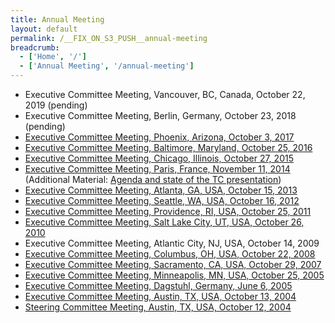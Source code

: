 ```yaml
---
title: Annual Meeting
layout: default
permalink: /__FIX_ON_S3_PUSH__annual-meeting
breadcrumb:
  - ['Home', '/']
  - ['Annual Meeting', '/annual-meeting']
---
```


* Executive Committee Meeting, Vancouver, BC, Canada, October 22, 2019 (pending)
* Executive Committee Meeting, Berlin, Germany, October 23, 2018 (pending)
* [Executive Committee Meeting, Phoenix, Arizona, October 3, 2017](/annual-meeting/2017/minutes)
* [Executive Committee Meeting, Baltimore, Maryland, October 25, 2016](/annual-meeting/2016/minutes)
* [Executive Committee Meeting, Chicago, Illinois, October 27, 2015](/annual-meeting/2015/minutes)
* [Executive Committee Meeting, Paris, France, November 11, 2014](/attachments/exComMinutes/exComNotes112014.pdf) (Additional Material: [Agenda and state of the TC presentation](/attachments/exComMinutes/exComNotes112014-agenda.pdf))
* [Executive Committee Meeting, Atlanta, GA, USA, October 15, 2013](/attachments/exComMinutes/exComNotes102013.pdf)
* [Executive Committee Meeting, Seattle, WA, USA, October 16, 2012](/attachments/exComMinutes/exComNotes102012.pdf)
* [Executive Committee Meeting, Providence, RI, USA, October 25, 2011](/attachments/exComMinutes/exComNotes102011.pdf)
* [Executive Committee Meeting, Salt Lake City, UT, USA, October 26, 2010](/attachments/exComMinutes/exComNotes102010.pdf)
* Executive Committee Meeting, Atlantic City, NJ, USA, October 14, 2009
* [Executive Committee Meeting, Columbus, OH, USA, October 22, 2008](/attachments/exComMinutes/exComNotes102008.pdf)
* [Executive Committee Meeting, Sacramento, CA, USA, October 29, 2007](/attachments/exComMinutes/exComNotes102007.pdf)
* [Executive Committee Meeting, Minneapolis, MN, USA, October 25, 2005](/attachments/exComMinutes/exComNotes102005.pdf)
* [Executive Committee Meeting, Dagstuhl, Germany, June 6, 2005](/attachments/exComMinutes/exComNotes062005.pdf)
* [Executive Committee Meeting, Austin, TX, USA, October 13, 2004](/attachments/exComMinutes/exComNotes102004.pdf)
* [Steering Committee Meeting, Austin, TX, USA, October 12, 2004](/attachments/exComMinutes/steeringComNotes102004.pdf)
